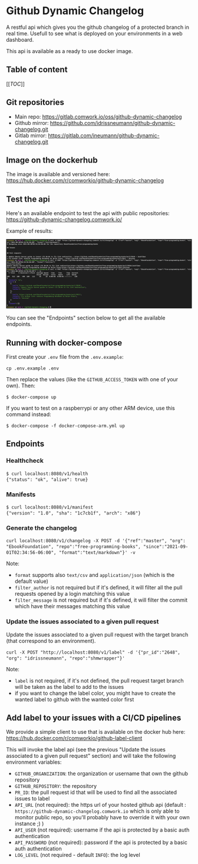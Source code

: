 # Github Dynamic Changelog

A restful api which gives you the github changelog of a protected branch in real time.
Usefull to see what is deployed on your environments in a web dashboard.

This api is available as a ready to use docker image.

## Table of content

[[_TOC_]]

## Git repositories

* Main repo: https://gitlab.comwork.io/oss/github-dynamic-changelog
* Github mirror: https://github.com/idrissneumann/github-dynamic-changelog.git
* Gitlab mirror: https://gitlab.com/ineumann/github-dynamic-changelog.git

## Image on the dockerhub

The image is available and versioned here: https://hub.docker.com/r/comworkio/github-dynamic-changelog

## Test the api

Here's an available endpoint to test the api with public repositories: https://github-dynamic-changelog.comwork.io/

Example of results:

![github-dynamic-changelog](./images/github-dynamic-changelog.png)

You can see the "Endpoints" section below to get all the available endpoints.
## Running with docker-compose

First create your `.env` file from the `.env.example`:

```shell
cp .env.example .env
```

Then replace the values (like the `GITHUB_ACCESS_TOKEN` with one of your own). Then:

```shell
$ docker-compose up
```

If you want to test on a raspberrypi or any other ARM device, use this command instead:

```shell
$ docker-compose -f docker-compose-arm.yml up
```
## Endpoints

### Healthcheck

```shell
$ curl localhost:8080/v1/health
{"status": "ok", "alive": true}
```

### Manifests

```shell
$ curl localhost:8080/v1/manifest 
{"version": "1.0", "sha": "1c7cb1f", "arch": "x86"}
```

### Generate the changelog

```shell
curl localhost:8080/v1/changelog -X POST -d '{"ref":"master", "org": "EbookFoundation", "repo":"free-programming-books", "since":"2021-09-01T02:34:56-06:00", "format":"text/markdown"}' -v
```

Note:
* `format` supports also `text/csv` and `application/json` (which is the default value)
* `filter_author` is not required but if it's defined, it will filter all the pull requests opened by a login matching this value
* `filter_message` is not required but if it's defined, it will filter the commit which have their messages matching this value

### Update the issues associated to a given pull request

Update the issues associated to a given pull request with the target branch (that correspond to an environment).

```shell
curl -X POST "http://localhost:8080/v1/label" -d '{"pr_id":"2648", "org": "idrissneumann", "repo":"shmwrapper"}'
```

Note:
* `label` is not required, if it's not defined, the pull request target branch will be taken as the label to add to the issues
* if you want to change the label color, you might have to create the wanted label to github with the wanted color first

## Add label to your issues with a CI/CD pipelines

We provide a simple client to use that is available on the docker hub here: https://hub.docker.com/r/comworkio/github-label-client

This will invoke the label api (see the previous "Update the issues associated to a given pull request" section) and will take the following environment variables:

* `GITHUB_ORGANIZATION`: the organization or username that own the github repository
* `GITHUB_REPOSITORY`: the repository
* `PR_ID`: the pull request id that will be used to find all the associated issues to label
* `API_URL` (not required): the https url of your hosted github api (default : `https://github-dynamic-changelog.comwork.io` which is only able to monitor public repo, so you'll probably have to override it with your own instance ;) )
* `API_USER` (not required): username if the api is protected by a basic auth authentication
* `API_PASSWORD` (not required): password if the api is protected by a basic auth authentication
* `LOG_LEVEL` (not required - default `INFO`): the log level
